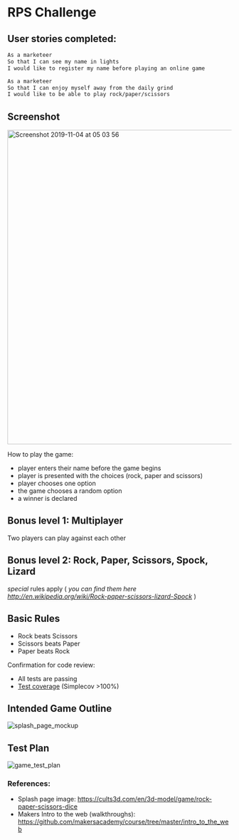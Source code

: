 # RPS Challenge

User stories completed:
----

```sh
As a marketeer
So that I can see my name in lights
I would like to register my name before playing an online game

As a marketeer
So that I can enjoy myself away from the daily grind
I would like to be able to play rock/paper/scissors
```
## Screenshot
<img width="706" alt="Screenshot 2019-11-04 at 05 03 56" src="https://user-images.githubusercontent.com/33905131/68100585-b0820e00-fec0-11e9-84b1-bfe9ab94f7c3.png">

How to play the game:

- player enters their name before the game begins
- player is presented with the choices (rock, paper and scissors)
- player chooses one option
- the game chooses a random option
- a winner is declared

## Bonus level 1: Multiplayer

Two players can play against each other

## Bonus level 2: Rock, Paper, Scissors, Spock, Lizard

_special_ rules apply ( _you can find them here http://en.wikipedia.org/wiki/Rock-paper-scissors-lizard-Spock_ )

## Basic Rules

- Rock beats Scissors
- Scissors beats Paper
- Paper beats Rock

Confirmation for code review:

* All tests are passing
* [Test coverage](https://github.com/makersacademy/course/blob/master/pills/test_coverage.md) (Simplecov >100%)

## Intended Game Outline
![splash_page_mockup](https://user-images.githubusercontent.com/33905131/68100266-048bf300-febf-11e9-9e97-40ff868e4920.jpg)

## Test Plan
![game_test_plan](https://user-images.githubusercontent.com/33905131/68100310-4c127f00-febf-11e9-960f-4725e2392178.jpg)

### References:
- Splash page image: https://cults3d.com/en/3d-model/game/rock-paper-scissors-dice
- Makers Intro to the web (walkthroughs): https://github.com/makersacademy/course/tree/master/intro_to_the_web 
